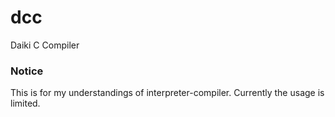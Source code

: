 # dcc
Daiki C Compiler

### Notice
This is for my understandings of interpreter-compiler.
Currently the usage is limited.